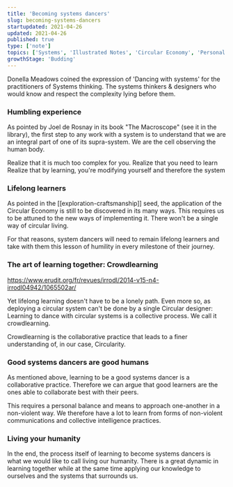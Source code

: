 ```yaml
---
title: 'Becoming systems dancers'
slug: becoming-systems-dancers
startupdated: 2021-04-26
updated: 2021-04-26
published: true
type: ['note']
topics: ['Systems', 'Illustrated Notes', 'Circular Economy', 'Personal development']
growthStage: 'Budding'
---
```


<Draft />

Donella Meadows coined the expression of 'Dancing with systems' for the practitioners of Systems thinking. The systems thinkers & designers who would know and respect the complexity lying before them. 

### Humbling experience
As pointed by Joel de Rosnay in its book "The Macroscope" (see it in the library), the first step to any work with a system is to understand that we are an integral part of one of its supra-system. We are the cell observing the human body. 

Realize that it is much too complex for you.
Realize that you need to learn
Realize that by learning, you're modifying yourself and therefore the system

### Lifelong learners

As pointed in the [[exploration-craftsmanship]] seed, the application of the Circular Economy is still to be discovered in its many ways. This requires us to be attuned to the new ways of implementing it. There won't be a single way of circular living. 

For that reasons, system dancers will need to remain lifelong learners and take with them this lesson of humility in every milestone of their journey. 

### The art of learning together: Crowdlearning

https://www.erudit.org/fr/revues/irrodl/2014-v15-n4-irrodl04942/1065502ar/

Yet lifelong learning doesn't have to be a lonely path. Even more so, as deploying a circular system can't be done by a single Circular designer: Learning to dance with circular systems is a collective process. We call it crowdlearning. 

Crowdlearning is the collaborative practice that leads to a finer understanding of, in our case, Circularity.

### Good systems dancers are good humans
As mentioned above, learning to be a good systems dancer is a collaborative practice. Therefore we can argue that good learners are the ones able to collaborate best with their peers. 

This requires a personal balance and means to approach one-another in a non-violent way. We therefore have a lot to learn from forms of non-violent communications and collective intelligence practices. 

### Living your humanity
In the end, the process itself of learning to become systems dancers is what we would like to call living our humanity. There is a great dynamic in learning together while at the same time applying our knowledge to ourselves and the systems that surrounds us. 